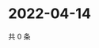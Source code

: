 # 2022-04-14

共 0 条

<!-- BEGIN WEIBO -->
<!-- 最后更新时间 Thu Apr 14 2022 20:31:57 GMT+0800 (China Standard Time) -->

<!-- END WEIBO -->
